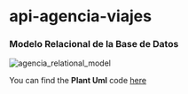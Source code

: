 # api-agencia-viajes

### Modelo Relacional de la Base de Datos
![agencia_relational_model](https://user-images.githubusercontent.com/83193118/233818609-5a3e69a4-1bb4-4c36-93d9-bca786c9da0e.png)

You can find the **Plant Uml** code [here](doc/agencia_relational_model.md)

